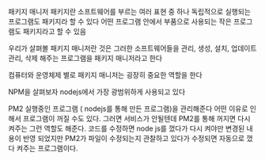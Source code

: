패키지 매니저
패키지란 소프트웨어를 부르는 여러 표현 중 하나
독립적으로 실행되는 프로그램도 패키지라 할 수 있다
어떤 프로그램 안에서 부품으로 사용되는 작은 프로그램도 패키지라고 할 수 있음

우리가 살펴볼 패키지 매니저란 것은 그러한 소프트웨어들을 관리, 생성, 설치, 업데이트 관리, 삭제 해주는 프로그램을 패키지 매니저라고 한다

컴퓨터와 운영체제 별로 패키지 매니저는 굉장히 중요한 역할을 한다

NPM을 살펴보자
nodejs에서 가장 광범위하게 사용되고 있다

PM2
실행중인 프로그램 ( nodejs를 통해 만든 프로그램)을 관리해준다
어떤 이유로 인해서 프로그램이 꺼질 수도 있다. 그러면 서비스가 안될텐데 PM2를 통해 꺼지면 다시 켜주는 그런 역할도 해준다.
코드를 수정하면 node js를 껐다가 다시 켜야만 변경된 내용이 반영 되었지만 PM2가 파일이 수정되는지 관찰하고 있다가 수정되면 자동으로 껐다 켜주는 프로그램이다.
